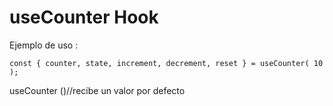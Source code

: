 # useCounter Hook

Ejemplo de uso :
```
const { counter, state, increment, decrement, reset } = useCounter( 10 );

```

useCounter ()//recibe un valor por defecto